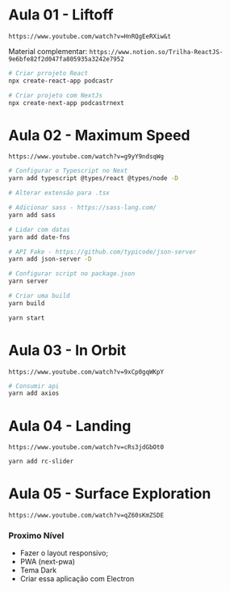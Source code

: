 # Aula 01 - Liftoff

`https://www.youtube.com/watch?v=HnRQgEeRXiw&t`

Material complementar: `https://www.notion.so/Trilha-ReactJS-9e6bfe82f2d047fa805935a3242e7952`

```bash
# Criar prrojeto React
npx create-react-app podcastr

# Criar projeto com NextJs
npx create-next-app podcastrnext
```

# Aula 02 - Maximum Speed

`https://www.youtube.com/watch?v=g9yY9ndsqWg`

```bash
# Configurar o Typescript no Next
yarn add typescript @types/react @types/node -D

# Alterar extensão para .tsx
```

```bash
# Adicionar sass - https://sass-lang.com/
yarn add sass

# Lidar com datas
yarn add date-fns
```

```bash
# API Fake - https://github.com/typicode/json-server
yarn add json-server -D

# Configurar script no package.json
yarn server
```

```bash
# Criar uma build
yarn build

yarn start
```

# Aula 03 - In Orbit

`https://www.youtube.com/watch?v=9xCp0gqWKpY`

```bash
# Consumir api
yarn add axios
```

# Aula 04 - Landing

`https://www.youtube.com/watch?v=cRs3jdGbOt0`

```bash
yarn add rc-slider
```

# Aula 05 - Surface Exploration

`https://www.youtube.com/watch?v=qZ60sKmZSDE`

### Proximo Nível

- Fazer o layout responsivo;
- PWA (next-pwa)
- Tema Dark
- Criar essa aplicação com Electron
